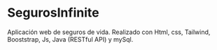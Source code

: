 # SegurosInfinite
Aplicación web de seguros de vida. Realizado con Html, css, Tailwind, Booststrap, Js, Java (RESTful API) y mySql.

